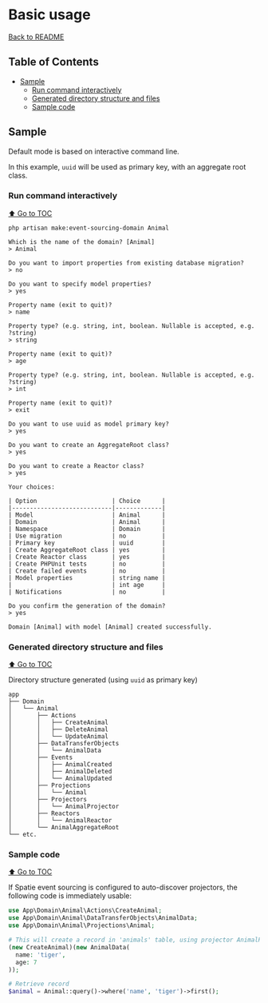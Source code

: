 # Basic usage

[Back to README](./../README.md)

## Table of Contents

- [Sample](#sample)
  - [Run command interactively](#run-command-interactively)
  - [Generated directory structure and files](#generated-directory-structure-and-files)
  - [Sample code](#sample-code)

## Sample

Default mode is based on interactive command line.

In this example, `uuid` will be used as primary key, with an aggregate root class.

### Run command interactively

[⬆️ Go to TOC](#table-of-contents)

```shell
php artisan make:event-sourcing-domain Animal
```

```
Which is the name of the domain? [Animal]
> Animal

Do you want to import properties from existing database migration?
> no

Do you want to specify model properties?
> yes

Property name (exit to quit)?
> name

Property type? (e.g. string, int, boolean. Nullable is accepted, e.g. ?string)
> string

Property name (exit to quit)?
> age

Property type? (e.g. string, int, boolean. Nullable is accepted, e.g. ?string)
> int

Property name (exit to quit)?
> exit

Do you want to use uuid as model primary key?
> yes

Do you want to create an AggregateRoot class?
> yes

Do you want to create a Reactor class?
> yes

Your choices:

| Option                     | Choice      |
|----------------------------|-------------|
| Model                      | Animal      |
| Domain                     | Animal      |
| Namespace                  | Domain      |
| Use migration              | no          |
| Primary key                | uuid        |
| Create AggregateRoot class | yes         |
| Create Reactor class       | yes         |
| Create PHPUnit tests       | no          |
| Create failed events       | no          |
| Model properties           | string name |
|                            | int age     |
| Notifications              | no          |

Do you confirm the generation of the domain?
> yes

Domain [Animal] with model [Animal] created successfully.
```

### Generated directory structure and files

[⬆️ Go to TOC](#table-of-contents)

Directory structure generated (using `uuid` as primary key)

```
app
├── Domain
│   └── Animal
│       ├── Actions
│       │   ├── CreateAnimal
│       │   ├── DeleteAnimal
│       │   └── UpdateAnimal
│       ├── DataTransferObjects
│       │   └── AnimalData
│       ├── Events
│       │   ├── AnimalCreated
│       │   ├── AnimalDeleted
│       │   └── AnimalUpdated
│       ├── Projections
│       │   └── Animal
│       ├── Projectors
│       │   └── AnimalProjector
│       ├── Reactors
│       │   └── AnimalReactor
│       └── AnimalAggregateRoot
└── etc.
```

### Sample code

[⬆️ Go to TOC](#table-of-contents)

If Spatie event sourcing is configured to auto-discover projectors, the following code is immediately usable:

```php
use App\Domain\Animal\Actions\CreateAnimal;
use App\Domain\Animal\DataTransferObjects\AnimalData;
use App\Domain\Animal\Projections\Animal;

# This will create a record in 'animals' table, using projector AnimalProjector
(new CreateAnimal)(new AnimalData(
  name: 'tiger',
  age: 7
));

# Retrieve record
$animal = Animal::query()->where('name', 'tiger')->first();
```
